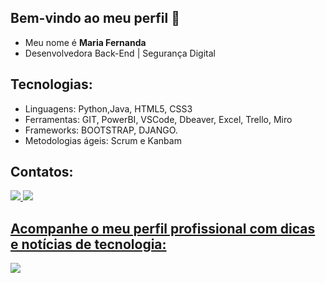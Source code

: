 

 <div>
  
  ## Bem-vindo ao meu perfil  👋
 - Meu nome é <b>Maria Fernanda</b>
 - Desenvolvedora Back-End | Segurança Digital

  ## Tecnologias: 
- Linguagens: Python,Java, HTML5, CSS3
- Ferramentas: GIT, PowerBI, VSCode, Dbeaver, Excel, Trello, Miro
- Frameworks: BOOTSTRAP, DJANGO.
- Metodologias ágeis: Scrum e Kanbam 


## Contatos:
<div> 
  <a href="https://www.linkedin.com/in/mariafernandablois/"><img src="https://img.shields.io/badge/LinkedIn -0077B5?style=for-the-badge&logo=linkedin&logoColor=white"/> 
  <a href= "mailto:mariafernandaximenesblois@gmail.com"><img src= "https://img.shields.io/badge/Gmail-D14836?style=for-the-badge&logo=gmail&logoColor=white"/>                               </div>

## Acompanhe o meu perfil profissional com dicas e notícias de tecnologia:
 <a href="https://www.instagram.com/mf.tech01/" target="_blank"><img src="https://img.shields.io/badge/MF.tech01-E4405F?style=for-the-badge&logo=instagram&logoColor=white" target="_blank">

</div>

<!--
**Nandabdev/nandabdev** is a ✨ _special_ ✨ repository because its `README.md` (this file) appears on your GitHub profile.

Here are some ideas to get you started:

- 🔭 I’m currently working on ...
- 🌱 I’m currently learning ...
- 👯 I’m looking to collaborate on ...
- 🤔 I’m looking for help with ...
- 💬 Ask me about ...
- 📫 How to reach me: ...
- 😄 Pronouns: ...
- ⚡ Fun fact: ...
-->
